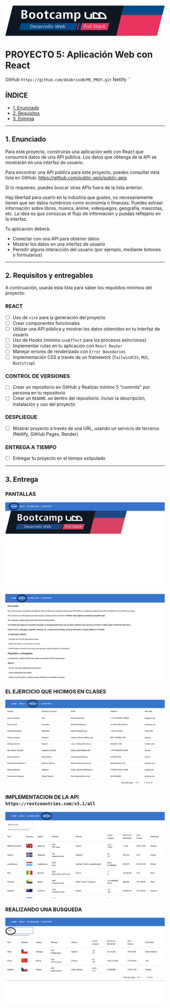 ![Banner](./images/banner.png)

# PROYECTO 5: Aplicación Web con React

GitHub `https://github.com/ASobrinoB/M5_PROY.git`
Netlify ``

## **ÍNDICE**

* [1. Enunciado](#1-Enunciado)
* [2. Requisitos](#2-requisitos-y-entregables)
* [3. Entrega](#3-entrega)

****

## 1. Enunciado

Para este proyecto, construirás una aplicación web con React que consumirá datos de una API pública. Los datos que obtenga de la API se mostrarán en una interfaz de usuario.

Para encontrar una API pública para este proyecto, puedes consultar esta lista en GitHub: https://github.com/public-apis/public-apis

Si lo requieres, puedes buscar otras APIs fuera de la lista anterior.

Hay libertad para usarlo en la industria que gustes, no necesariamente tienen que ser datos numéricos como economía o finanzas. Puedes extraer información sobre libros, música, ánime, videojuegos, geografía, mascotas, etc. La idea es que conozcas el flujo de información y puedas reflejarlo en la interfaz.


Tu aplicación deberá:

- Conectar con una API para obtener datos
- Mostrar los datos en una interfaz de usuario
- Permitir alguna interacción del usuario (por ejemplo, mediante botones o formularios)

****

## 2. Requisitos y entregables

A continuación, usarás esta lista para saber los requisitos mínimos del proyecto:

### REACT

- [ ] Uso de `vite` para la generación del proyecto
- [ ] Crear componentes funcionales
- [ ] Utilizar una API pública y mostrar los datos obtenidos en tu interfaz de usuario
- [ ] Uso de Hooks (mínimo `useEffect` para los procesos asíncronos)
- [ ] Implementar rutas en tu aplicación con `React Router`
- [ ] Manejar errores de renderizado con `Error Boundaries`
- [ ] Implementación CSS a través de un framework (`TailwindCSS`, `MUI`, `Bootstrap`)

### CONTROL DE VERSIONES
- [ ] Crear un repositorio en GitHub y Realizar mínimo 5 "commits" por persona en tu repositorio
- [ ] Crear un `README.md` dentro del repositorio. Incluir la descripción, instalación y uso del proyecto

### DESPLIEGUE
- [ ] Mostrar proyecto a través de una URL, usando un servicio de terceros (Netlify, GitHub Pages, Render)

### ENTREGA A TIEMPO
- [ ] Entregar tu proyecto en el tiempo estipulado

****

## 3. Entrega

### PANTALLAS

![Image](./images/home.png)


![Image](./images/about.png)


### EL EJERCICIO QUE HICIMOS EN CLASES

![Image](./images/ultimaclase.png)


### IMPLEMENTACION DE LA API   `https://restcountries.com/v3.1/all`

![Image](./images/countries.png)


### REALIZANDO UNA BUSQUEDA

![Image](./images/busqueda.png)
